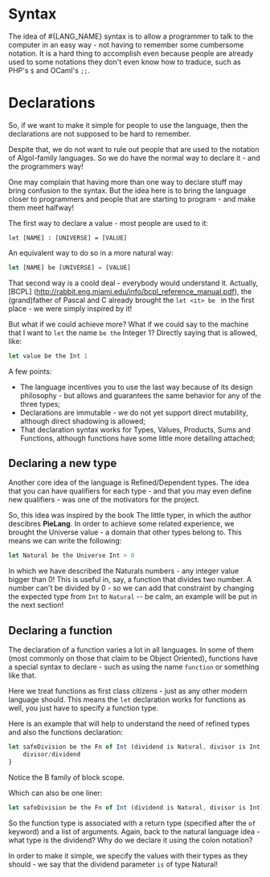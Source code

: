 # Syntax

The idea of #{LANG_NAME} syntax is to allow a programmer to talk to the computer in an easy way - not having to remember some cumbersome notation. It is a hard thing to accomplish even because people are already used to some notations they don't even  know how to traduce, such as PHP's ```$``` and OCaml's ```;;```.

# Declarations

So, if we want to make it simple for people to use the language, then the declarations are not supposed to be hard to remember.  

Despite that, we do not want to rule out people that are used to the notation of Algol-family languages. So we do have the normal way to declare it - and the programmers way!

One may complain that having more than one way to declare stuff may bring confusion to the syntax. But the idea here is to bring the language closer to programmers and people that are starting to program - and make them meet halfway!

The first way to declare a value - most people are used to it:

```
let [NAME] : [UNIVERSE] = [VALUE]
```

An equivalent way to do so in a more natural way:

```javascript
let [NAME] be [UNIVERSE] = [VALUE]
```

That second way is a coold deal - everybody would understand it. Actually, [BCPL] (http://rabbit.eng.miami.edu/info/bcpl_reference_manual.pdf), the (grand)father of Pascal and C already brought the ```let <it> be ``` in the first place - we were simply inspired by it!

But what if we could achieve more? What if we could say to the machine that I want to ```let``` the name ```be the``` Integer 1? Directly saying that is allowed, like:

```javascript
let value be the Int 1
```

A few points:

* The language incentives you to use the last way because of its design philosophy - but allows and guarantees the same behavior for any of the three types;
* Declarations are immutable - we do not yet support direct mutability, although direct shadowing is allowed;
* That declaration syntax works for Types, Values, Products, Sums and Functions, although functions have some little more detailing attached;

## Declaring a new type

Another core idea of the language is Refined/Dependent types. The idea that you can have qualifiers for each type - and that you may even define new qualifiers - was one of the motivators for the project.

So, this idea was inspired by the book The little typer, in which the author descibres **PieLang**. In order to achieve some related experience, we brought the Universe value - a domain that other types belong to. This means we can write the following:

```javascript
let Natural be the Universe Int > 0
```

In which we have described the Naturals numbers - any integer value bigger than 0! This is useful in, say, a function that divides two number. A number can't be divided by 0 - so we can add that constraint by changing the expected type from ```Int``` to ```Natural``` -- be calm, an example will be put in the next section!

## Declaring a function

The declaration of a function varies a lot in all languages. In some of them (most commonly on those that claim to be Object Oriented), functions have a special syntax to declare - such as using the name ```function``` or something like that.

Here we treat functions as first class citizens - just as any other modern language should. This means the ```let``` declaration works for functions as well, you just have to specify a function type.

Here is an example that will help to understand the need of refined types and also the functions declaration:

```javascript
let safeDivision be the Fn of Int (dividend is Natural, divisor is Int) => {
    divisor/dividend
}
```
Notice the B family of block scope. 

Which can also be one liner:

```javascript
let safeDivision be the Fn of Int (dividend is Natural, divisor is Int) => divisor/dividend;
```

So the function type is associated with a return type (specified after the ```of``` keyword) and a list of arguments. Again, back to the natural language idea - what type is the dividend? Why do we declare it using the colon notation?

In order to make it simple, we specify the values with their types as they should - we say that the dividend parameter ```is``` of type Natural!
